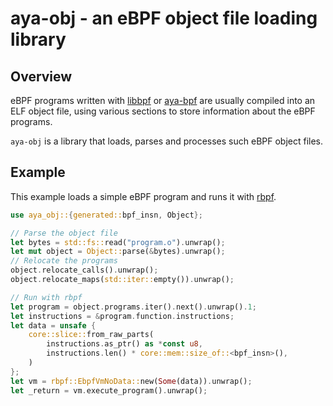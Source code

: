 # aya-obj - an eBPF object file loading library

## Overview

eBPF programs written with [libbpf] or [aya-bpf] are usually compiled
into an ELF object file, using various sections to store information
about the eBPF programs.

`aya-obj` is a library that loads, parses and processes such eBPF
object files.

[libbpf]: https://github.com/libbpf/libbpf
[aya-bpf]: https://github.com/aya-rs/aya

## Example

This example loads a simple eBPF program and runs it with [rbpf].

```rust
use aya_obj::{generated::bpf_insn, Object};

// Parse the object file
let bytes = std::fs::read("program.o").unwrap();
let mut object = Object::parse(&bytes).unwrap();
// Relocate the programs
object.relocate_calls().unwrap();
object.relocate_maps(std::iter::empty()).unwrap();

// Run with rbpf
let program = object.programs.iter().next().unwrap().1;
let instructions = &program.function.instructions;
let data = unsafe {
    core::slice::from_raw_parts(
        instructions.as_ptr() as *const u8,
        instructions.len() * core::mem::size_of::<bpf_insn>(),
    )
};
let vm = rbpf::EbpfVmNoData::new(Some(data)).unwrap();
let _return = vm.execute_program().unwrap();
```

[rbpf]: https://github.com/qmonnet/rbpf
